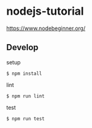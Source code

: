 # nodejs-tutorial

https://www.nodebeginner.org/

## Develop

setup

```
$ npm install
```

lint

```
$ npm run lint
```

test

```
$ npm run test
```
